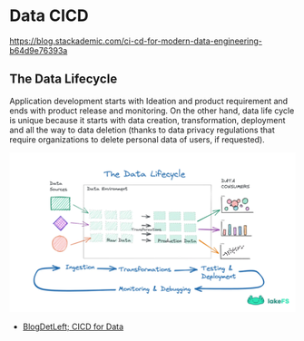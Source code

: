 # Data CICD

https://blog.stackademic.com/ci-cd-for-modern-data-engineering-b64d9e76393a

## The Data Lifecycle

Application development starts with Ideation and product requirement and ends with
product release and monitoring. On the other hand, data life cycle is unique because
it starts with data creation, transformation, deployment and all the way to data
deletion (thanks to data privacy regulations that require organizations to delete
personal data of users, if requested).

![Data Life Cycle](./images/data-life-cycle.png)

* [BlogDetLeft; CICD for Data](https://blog.det.life/ci-cd-for-data-how-to-enhance-data-quality-and-increase-data-engineering-velocity-4b1123a770cc)

